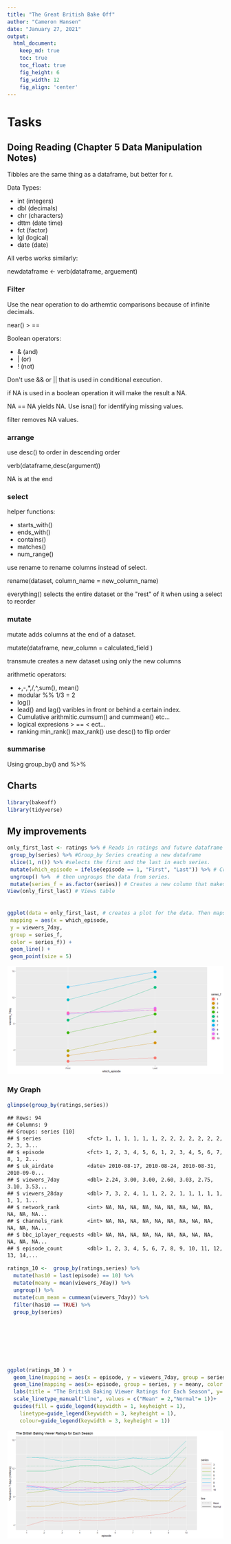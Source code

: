 ```yaml
---
title: "The Great British Bake Off"
author: "Cameron Hansen"
date: "January 27, 2021"
output:
  html_document:  
    keep_md: true
    toc: true
    toc_float: true
    fig_height: 6
    fig_width: 12
    fig_align: 'center'
---
```




# Tasks

## Doing Reading (Chapter 5 Data Manipulation Notes)

Tibbles are the same thing as a dataframe, but better for r.

Data Types:

- int (integers)
- dbl (decimals)
- chr (characters)
- dttm (date time)
- fct (factor)
- lgl (logical)
- date (date)

All verbs works similarly:

newdataframe <- verb(dataframe, arguement)

### Filter

Use the near operation to do arthemtic comparisons because of infinite decimals. 

near() > ==

Boolean operators:

- & (and)
- | (or)
- ! (not)

Don't use  && or || that is used in conditional execution.

if NA is used in a boolean operation it will make the result a NA. 

NA == NA yields NA.  Use isna() for identifying missing values.

filter removes NA values.

### arrange

use desc() to order in descending order 

verb(dataframe,desc(argument))

NA is at the end

### select

helper functions:

- starts_with()
- ends_with()
- contains()
- matches()
- num_range()

use rename to rename columns instead of select.

rename(dataset, column_name = new_column_name)

everything() selects the entire dataset or the "rest" of it when using a select to reorder

### mutate

mutate adds columns at the end of a dataset.

mutate(dataframe, new_column = calculated_field )

transmute creates a new dataset using only the new columns

arithmetic operators:

- +,-,*,/,^,sum(), mean()
- modular %% 1/3 = 2
- log()
- lead() and lag() varibles in front or behind a certain index.
- Cumulative arithmitic.cumsum() and cummean() etc...
-  logical expresions > == < ect...
-  ranking min_rank() max_rank() use desc() to flip order

### summarise

Using group_by() and %>% 


## Charts



```r
library(bakeoff)
library(tidyverse)
```

## My improvements


```r
only_first_last <- ratings %>% # Reads in ratings and future dataframe into a variable called only_first_last
 group_by(series) %>% #Group_by Series creating a new dataframe
 slice(1, n()) %>% #selects the first and the last in each series. 
 mutate(which_episode = ifelse(episode == 1, "First", "Last")) %>% # Creates a new column called which_episode that decides if the row is either the first or the  last in the new column
 ungroup() %>%  # then ungroups the data from series.
 mutate(series_f = as.factor(series)) # Creates a new column that makes the series column a factor. exact same as first column.
View(only_first_last) # Views table


ggplot(data = only_first_last, # creates a plot for the data. Then maps x and y values and groups by the new column series_f and colors it.  It then makes an overlay of  a line and box plot
 mapping = aes(x = which_episode,
 y = viewers_7day,
 group = series_f,
 color = series_f)) +
 geom_line() +
 geom_point(size = 5)
```

![](task_07_files/figure-html/unnamed-chunk-3-1.png)<!-- -->


### My Graph


```r
glimpse(group_by(ratings,series))
```

```
## Rows: 94
## Columns: 9
## Groups: series [10]
## $ series               <fct> 1, 1, 1, 1, 1, 1, 2, 2, 2, 2, 2, 2, 2, 2, 3, 3...
## $ episode              <fct> 1, 2, 3, 4, 5, 6, 1, 2, 3, 4, 5, 6, 7, 8, 1, 2...
## $ uk_airdate           <date> 2010-08-17, 2010-08-24, 2010-08-31, 2010-09-0...
## $ viewers_7day         <dbl> 2.24, 3.00, 3.00, 2.60, 3.03, 2.75, 3.10, 3.53...
## $ viewers_28day        <dbl> 7, 3, 2, 4, 1, 1, 2, 2, 1, 1, 1, 1, 1, 1, 1, 1...
## $ network_rank         <int> NA, NA, NA, NA, NA, NA, NA, NA, NA, NA, NA, NA...
## $ channels_rank        <int> NA, NA, NA, NA, NA, NA, NA, NA, NA, NA, NA, NA...
## $ bbc_iplayer_requests <dbl> NA, NA, NA, NA, NA, NA, NA, NA, NA, NA, NA, NA...
## $ episode_count        <dbl> 1, 2, 3, 4, 5, 6, 7, 8, 9, 10, 11, 12, 13, 14,...
```

```r
ratings_10 <-  group_by(ratings,series) %>% 
  mutate(has10 = last(episode) == 10) %>%
  mutate(meany = mean(viewers_7day)) %>% 
  ungroup() %>% 
  mutate(cum_mean = cummean(viewers_7day)) %>% 
  filter(has10 == TRUE) %>% 
  group_by(series)
  
  

  



ggplot(ratings_10 ) +
  geom_line(mapping = aes(x = episode, y = viewers_7day, group = series, color = series, linetype = "Normal")) +
  geom_line(mapping = aes(x= episode, group = series, y = meany, color = series, linetype = "Mean")) + 
  labs(title = "The British Baking Viewer Ratings for Each Season", y= "Viewers in 7 days (millions)") +
  scale_linetype_manual("line", values = c("Mean" = 2,"Normal"= 1))+ 
  guides(fill = guide_legend(keywidth = 1, keyheight = 1),
    linetype=guide_legend(keywidth = 3, keyheight = 1),
    colour=guide_legend(keywidth = 3, keyheight = 1))
```

![](task_07_files/figure-html/unnamed-chunk-4-1.png)<!-- -->

